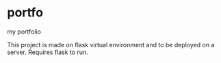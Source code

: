 # portfo
my portfolio

This project is made on flask virtual environment and to be deployed on a server. Requires flask to run.
